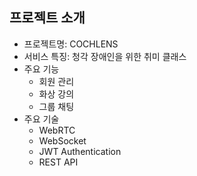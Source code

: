 
<!-- 필수 항목 -->

## 프로젝트 소개

* 프로젝트명: COCHLENS
* 서비스 특징: 청각 장애인을 위한 취미 클래스
* 주요 기능
  - 회원 관리
  - 화상 강의
  - 그룹 채팅
* 주요 기술
  - WebRTC
  - WebSocket
  - JWT Authentication
  - REST API

